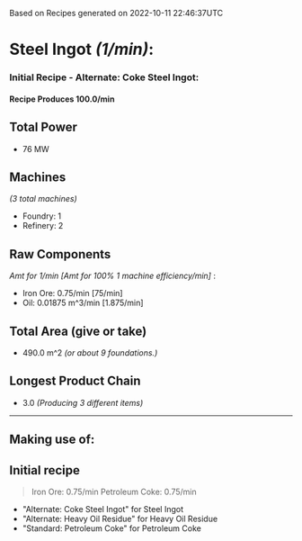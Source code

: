 Based on Recipes generated on 2022-10-11 22:46:37UTC
# Steel Ingot *(1/min)*:
### Initial Recipe - Alternate: Coke Steel Ingot:


#### Recipe Produces 100.0/min

## Total Power
*  76 MW

## Machines
*(3 total machines)*
* Foundry: 1
* Refinery: 2

## Raw Components
*Amt for 1/min [Amt for 100% 1 machine efficiency/min]*
:
* Iron Ore: 0.75/min [75/min]
* Oil: 0.01875 m^3/min [1.875/min]

## Total Area (give or take)
*  490.0 m^2
*(or about 9 foundations.)*

## Longest Product Chain
*  3.0
*(Producing 3 different items)*


------

## Making use of:

## Initial recipe

> Iron Ore: 0.75/min
> Petroleum Coke: 0.75/min

* "Alternate: Coke Steel Ingot" for Steel Ingot
* "Alternate: Heavy Oil Residue" for Heavy Oil Residue
* "Standard: Petroleum Coke" for Petroleum Coke
